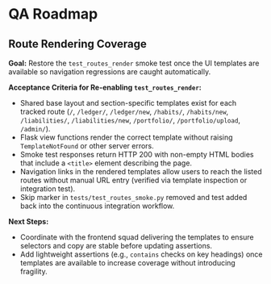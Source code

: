# QA Roadmap

## Route Rendering Coverage

**Goal:** Restore the `test_routes_render` smoke test once the UI templates are available so navigation regressions are caught automatically.

**Acceptance Criteria for Re-enabling `test_routes_render`:**
- Shared base layout and section-specific templates exist for each tracked route (`/`, `/ledger/`, `/ledger/new`, `/habits/`, `/habits/new`, `/liabilities/`, `/liabilities/new`, `/portfolio/`, `/portfolio/upload`, `/admin/`).
- Flask view functions render the correct template without raising `TemplateNotFound` or other server errors.
- Smoke test responses return HTTP 200 with non-empty HTML bodies that include a `<title>` element describing the page.
- Navigation links in the rendered templates allow users to reach the listed routes without manual URL entry (verified via template inspection or integration test).
- Skip marker in `tests/test_routes_smoke.py` removed and test added back into the continuous integration workflow.

**Next Steps:**
- Coordinate with the frontend squad delivering the templates to ensure selectors and copy are stable before updating assertions.
- Add lightweight assertions (e.g., `contains` checks on key headings) once templates are available to increase coverage without introducing fragility.
